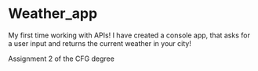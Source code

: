 # Weather_app
My first time working with APIs! I have created a console app, that asks for a user input and returns the current weather in your city!

Assignment 2 of the CFG degree
